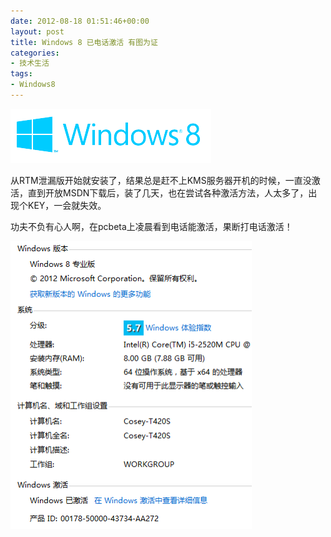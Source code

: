 ```yaml
---
date: 2012-08-18 01:51:46+00:00
layout: post
title: Windows 8 已电话激活 有图为证
categories:
- 技术生活
tags:
- Windows8
---
```


[![QQ截图20120820165140.png](/uploadfile/upload/c23d201f24e83d0a2b2ff91c7e67df1e20120820090030.png)](/uploadfile/upload/c23d201f24e83d0a2b2ff91c7e67df1e20120820090030.png)

从RTM泄漏版开始就安装了，结果总是赶不上KMS服务器开机的时候，一直没激活，直到开放MSDN下载后，装了几天，也在尝试各种激活方法，人太多了，出现个KEY，一会就失效。

功夫不负有心人啊，在pcbeta上凌晨看到电话能激活，果断打电话激活！

[![QQ截图20120820165131.png](/uploadfile/upload/thum-4d7d6af2827e4123cba1c1a5ddd09d6d20120820085959.png)](/uploadfile/upload/4d7d6af2827e4123cba1c1a5ddd09d6d20120820085959.png)
